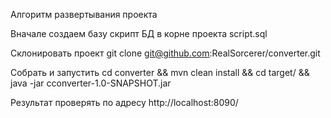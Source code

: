 Алгоритм развертывания проекта

Вначале создаем базу
скрипт БД в корне проекта script.sql

Cклонировать проект
git clone git@github.com:RealSorcerer/converter.git

Собрать и запустить
cd converter && mvn clean install && cd target/ && java -jar cconverter-1.0-SNAPSHOT.jar

Результат проверять по адресу http://localhost:8090/

